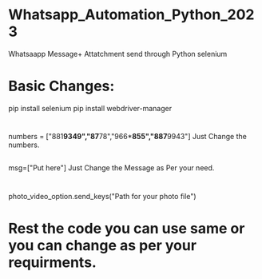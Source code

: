 # Whatsapp_Automation_Python_2023
Whatsaapp Message+ Attatchment send through Python selenium


# Basic Changes:

pip install selenium
pip install webdriver-manager 
#
numbers = ["881****9349","87****78","966***855","887**9943"]     Just Change the numbers.
##
msg=["Put here"]   Just Change the Message as Per your need.
#
photo_video_option.send_keys("Path for your photo file")


# Rest the code you can use same or you can change as per your requirments.

